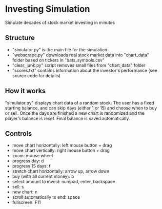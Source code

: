 # Investing Simulation
Simulate decades of stock market investing in minutes
## Structure
- "simulator.py" is the main file for the simulation
- "webscrape.py" downloads real stock market data into "chart_data" folder based on tickers in "bats_symbols.csv"
- "clear_junk.py" script removes small files from "chart_data" folder
- "scores.txt" contains information about the investor's performance (see source code for details)

## How it works
"simulator.py" displays chart data of a random stock. The user has a fixed starting balance, and can skip days (either 1 or 15) and choose when to buy or sell. Once the days are finished a new chart is randomized and the player's balance is reset. Final balance is saved automatically.

## Controls
- move chart horizontally: left mouse button + drag
- move chart vertically: right mouse button + drag
- zoom: mouse wheel
- progress day: d
- progress 15 days: f
- stretch chart horizontally: arrow up, arrow down
- buy (with all current money): b
- select amount to invest: numpad, enter, backspace
- sell: s
- new chart: n
- scroll automatically to end: space
- fullscreen: F11